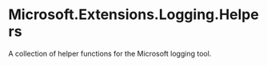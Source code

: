 # Microsoft.Extensions.Logging.Helpers
A collection of helper functions for the Microsoft logging tool.

